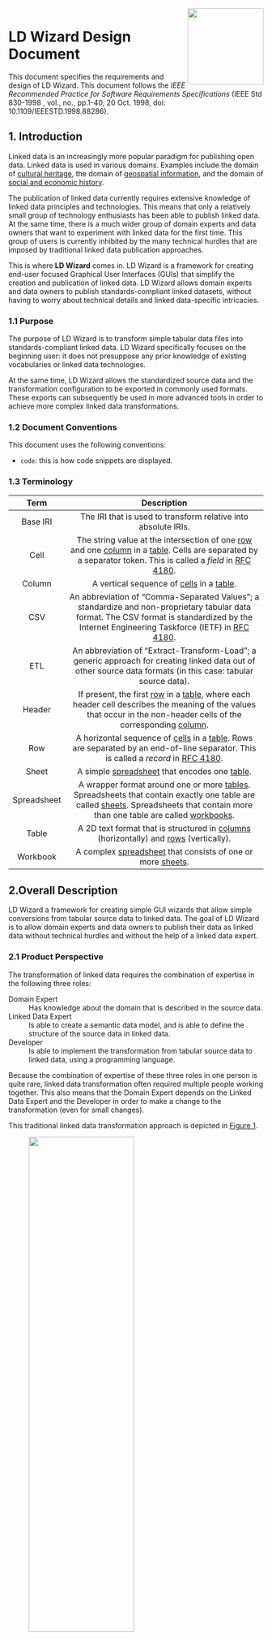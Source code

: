 <img src="img/LDWizard-square.png" align="right" height="150">

# LD Wizard Design Document

This document specifies the requirements and design of LD Wizard.  This document follows the *IEEE Recommended Practice for Software Requirements Specifications* (IEEE Std 830-1998 , vol., no., pp.1-40, 20 Oct. 1998, doi: 10.1109/IEEESTD.1998.88286).

## 1. Introduction

Linked data is an increasingly more popular paradigm for publishing open data.  Linked data is used in various domains.  Examples include the domain of [cultural heritage](https://www.netwerkdigitaalerfgoed.nl/tag/linked-open-data/), the domain of [geospatial information](https://data.labs.kadaster.nl), and the domain of [social and economic history](https://stories.datalegend.net).

The publication of linked data currently requires extensive knowledge of linked data principles and technologies.  This means that only a relatively small group of technology enthusiasts has been able to publish linked data.  At the same time, there is a much wider group of domain experts and data owners that want to experiment with linked data for the first time.  This group of users is currently inhibited by the many technical hurdles that are imposed by traditional linked data publication approaches.

This is where **LD Wizard** comes in.  LD Wizard is a framework for creating end-user focused Graphical User Interfaces (GUIs) that simplify the creation and publication of linked data.  LD Wizard allows domain experts and data owners to publish standards-compliant linked datasets, without having to worry about technical details and linked data-specific intricacies.

### 1.1 Purpose

The purpose of LD Wizard is to transform simple tabular data files into standards-compliant linked data.  LD Wizard specifically focuses on the beginning user: it does not presuppose any prior knowledge of existing vocabularies or linked data technologies.

At the same time, LD Wizard allows the standardized source data and the transformation configuration to be exported in commonly used formats.  These exports can subsequently be used in more advanced tools in order to achieve more complex linked data transformations.

### 1.2 Document Conventions

This document uses the following conventions:
- `code`: this is how code snippets are displayed.

### 1.3 Terminology

|  Term   |                                                                                                  Description                                                                                                  |
| :-------------: | :-----------------------------------------------------------------------------------------------------------------------------------------------------------------------------------------------------------: |
|  Base IRI   |                                                                      The IRI that is used to transform relative into absolute IRIs.                                                                      |
|    Cell     | The string value at the intersection of one [row]() and one [column]() in a [table](). Cells are separated by a separator token. This is called a _field_ in [RFC 4180](https://tools.ietf.org/html/rfc4180). |
|   Column    |                                                                               A vertical sequence of [cells]() in a [table]().                                                                                |
|     CSV     | An abbreviation of “Comma-Separated Values”; a standardize and non-proprietary tabular data format.  The CSV format is standardized by the Internet Engineering Taskforce (IETF) in [RFC 4180](https://tools.ietf.org/html/rfc4180).                                   |
|     ETL     | An abbreviation of “Extract-Transform-Load”; a generic approach for creating linked data out of other source data formats (in this case: tabular source data).                                   |
|   Header    |                           If present, the first [row]() in a [table](), where each header cell describes the meaning of the values that occur in the non-header cells of the corresponding [column]().                            |
|     Row     |               A horizontal sequence of [cells]() in a [table](). Rows are separated by an end-of-line separator. This is called a _record_ in [RFC 4180](https://tools.ietf.org/html/rfc4180).                |
|    Sheet    |                                                                             A simple [spreadsheet]() that encodes one [table]().                                                                              |
| Spreadsheet |                                       A wrapper format around one or more [tables]().  Spreadsheets that contain exactly one table are called [sheets]().  Spreadsheets that contain more than one table are called [workbooks](). |
|    Table    |                                                         A 2D text format that is structured in [columns]() (horizontally) and [rows]() (vertically).                                                          |
|  Workbook  |                                                                      A complex [spreadsheet]() that consists of one or more [sheets]().                                                                       |

## 2.Overall Description

LD Wizard a framework for creating simple GUI wizards that allow simple conversions from tabular source data to linked data.  The goal of LD Wizard is to allow domain experts and data owners to publish their data as linked data without technical hurdles and without the help of a linked data expert.

### 2.1 Product Perspective

The transformation of linked data requires the combination of expertise in the following three roles:

<dl>
  <dt>Domain Expert<dt>
  <dd>Has knowledge about the domain that is described in the source data.</dd>
  <dt>Linked Data Expert</dt>
  <dd>Is able to create a semantic data model, and is able to define the structure of the source data in linked data.</dd>
  <dt>Developer</dt>
  <dd>Is able to implement the transformation from tabular source data to linked data, using a programming language.</dd>
</dl>

Because the combination of expertise of these three roles in one person is quite rare, linked data transformation often required multiple people working together. This also means that the Domain Expert depends on the Linked Data Expert and the Developer in order to make a change to the transformation (even for small changes).

This traditional linked data transformation approach is depicted in [Figure 1](#traditional-etl).

<figure id="traditional-etl">
  <img src="img/traditional-etl.svg" width="70%" height="50%">
  <figcaption>
    Figure 1 ― Schematic overview of a traditional linked data publication pipeline.
  </figcaption>
</figure>

Linked data tools generalize work normally performed by a Developer, so that a Domain Expert and a Linked Data Expert are able to transform linked data without the involvement of a Developer.  Examples of such approaches are COW and RML.

LD Wizard further separates the roles required for linked data transformation: it also generalizes work normally performed by a Linked Data Expert, so that a Domain Expert is able to transform linked data
herself.

The LD Wizard approach is depicted in [Figure 2](#ld-wizard-approach).  The horizontal bar represents the ‘happy flow’ of the Domain Expert.  This Domain Expert is able to transform tabular source data into standards-compliant linked data without dependencies on a Linked Data Expert or Developer.

Developers are able to create new LD Wizard Applications, in order to tune specific wizards to specific domains or use cases.  Linked Data Experts are able to take the transformation that a Domain Expert has created, allowing them to extend it using more advanced transformation tools (i.e., outside LD Wizard).

<figure id="ld-wizard-approach">
  <img src="img/ld-wizard-approach.svg" width="70%" height="50%">
  <figcaption>
    Figure 2 ― Schematic overview of the LD Wizard approach.  The grey horizontal bar represents the ‘happy flow’ of a Domain Expert.
  </figcaption>
</figure>

As can be seen in [Figure 2](#2), LD Wizard still brings together expertise from the same three roles as in [Figure 1](#1).  However, LD Wizard changes the dependencies between these three roles, removing the serial reliance of the Linked Data Expert on a Developer (as is already the case in some other tools), ánd  the serial reliance of the Domain Expert on a Linked Data Expert (which no other tool currently does).  In the LD Wizard setting, the three roles can be described as follows:

<dl>
  <dt>Domain Expert</dt>
  <dd>Uses an LD Wizard Application in a specific domain.</dd>
  <dt>Linked Data Expert</dt>
  <dd>Uses an LD Wizard Application to create an initial transformation.</dd>
  <dt>Developer</dt>
  <dd>Creates an LD Wizard Application by implementing the generic LD Wizard Interface.  The Application is tuned to a specific domain or use case.</dd>
</dl>

### 2.2 Product Functions

As was seen in the previous section, we can distinguish between the generic **LD Wizard Interface** and various **LD Wizard Applications**.  Each LD Wizard Application is an implementation of the one LD Wizard Interface.  LD Wizard Applications are optimized for a specific domain or use case.

#### 2.2.1 LD Wizard Interface

The LD Wizard Interface is the generic specification of functionalities that must be implemented.  The LD Wizard Interface is generic, and as such is not yet optimized for one particular domain or for one particular use case.

An implementation of the LD Wizard Interface results in a specific LD Wizard Application.  The latter is intended to be specifically optimized for a particular domain and/or for a particular use case.  A developer who satisfies the assumptions specified in [Section 2.5.2](#252-user-assumptions) must be able to create an LD Wizard Application.

#### 2.2.2 LD Wizard Applications

This document only describes the LD Wizard Interface.  LD Wizard Applications are specific implementation of this interface.  See [the main page of this repository](/netwerk-digitaal-erfgoed/LDWizard) for pointers to such applications.

### 2.3 Operating Environment

LD Wizard Applications will operate inside all of the major browsers and will be designed to work as a client-side application.  As such, the application should work independently of the operating system.

Since LD Wizard will be built with modern web technologies, only recent versions of web browsers will be actively supported.  It is easy to update the current generation of web browsers to their latest version.  (In fact, it is difficult to _not_ update modern web browsers to their latest version, since this often occurs automatically.)

Overview of the operating environment:

- Operating System: any
- Web browser: recent versions of Chrome, Edge, Firefox and Safari.
- Technology: CSS, HTML, JavaScript and TypeScript.

### 2.4 Assumptions and Dependencies

This section specifies the assumptions that we make regarding LD Wizard components and LD Wizard users.  These assumptions set forth the constraints within which the LD Wizard is able to optimally operate.

#### 2.4.1 Source data assumptions

We make the following assumptions regarding the source data:

- The tabular source data file must be CSV or must be exported to CSV.
- The tabular source data file must have a row header.
- The non-header rows in the tabular source data are assumed to represent things of the same type.  For example, it is not possible for some rows in the tabular source file to describe locations and for some other rows in the same tabular source file to describe persons.
- Every row of the tabular source data is assumed to represent exactly one thing.  For example, it is not possible for one row to describe two persons, or two locations.  (It is also not possible for one row to describe both a person ánd a location, see the previous point.)
- Linked data that is created in LD Wizard and subsequently uploaded through the upload feature to a publication platform, is assumed to have an open license.
- Linked data that is created in LD Wizard and is exported locally (as opposed to uploaded remotely) can have any type of license, including a closed license.
- The tabular source data is assumed to have at most 30 columns.
- The tabular source data is assumed to have at most 1,048,576 rows.

#### 2.4.2 User assumptions

We make the following assumptions regarding the three user groups.

Assumptions for general users:

- Domain Experts are assumed to be able to export their tabular source data to CSV prior to loading it in an LD Wizard Application.  See [this issue](TODO) which would allow this assumption to be dropped.

Assumptions for developers:

- Must have a general knowledge of JavaScript (required) and TypeScript (optional, but advised).

#### 2.4.3 Publication platform assumptions

Assumptions for publication platforms:

- The publication platform must be able to process RDF data in the [TriG](TODO) serialization format.

## 3. External Interface Requirements

This section specifies how LD Wizard communicates with external components.

### 3.1 User Interfaces

While LD Wizard developers are able to customize the appearance of their LD Wizard Applications, the LD Wizard Interface does specify some generic properties of the LD Wizard user interface.  This is done for the following reasons:

1. It ensures that all LD Wizard Applications look and work similar from the perspective of the Domain Expert.  If somebody has interacted with one LD Wizard Application, they should feel comfortable to use another LD Wizard Application as well.  This is supported by the notion of [transfer](TODO), which is supported by the fact that the generic appearance and interaction pattern of each wizard application is the same.

2. It simplifies the job of the Developer.  She can focus on customizing the domain-specific parts while reusing the generic parts.

The generic interface is shown in [Figure 3](#GenericUserInterface).  The inner rectangle is where specific interfaces for specific interaction steps are located.  The goal of the generic interface is twofold:

1. Solidify the branding of LD Wizard (bottom-right corner) and allow custom branding on a per-application basis (top-left corner).

2. Provide the overall interaction flow between the various interaction steps.

The benefit of a generic interface is that it provides continuity for Domain Experts, when they move between the various interaction steps.  Links to documentation and the LD Wizard project are also included in the branding component that is positioned in the bottom-right corner.

<figure id="GenericUserInterface">
  <img src="img/GeneralUserInterface.svg" width="70%" height="50%">
  <figcaption>
    Figure 3 ― Schematic overview of the generic LD Wizard user interface.
  </figcaption>
</figure>

The following interaction steps are located within the inner rectangle:

1. Upload
2. Configure
3. Publish

### 3.2 Communications Interface

Three types of communication are expected between the LD Wizard and other applications.

- Communications between the LD Wizard and the local file system to retrieve the tabular data sources, for transformation.  The Domain Expert will activate the communications to the file system via the user interface.

- Communications between the LD Wizard and the local file system to store the linked data result file, the transformation script, and a standard-compliant CSV file based on the original tabular source data file.  The Domain Expert will activate the communications to the file system via the user interface.

- Communications between the LD Wizard and an external linked data publication platform, in order to store the linked data result, the transformation script, and the tabular source data.  Publication on such a platform typically requires authorization and authentication.  The LD Wizard Interface must be extendable to facilitate interaction with various linked data publication platforms.  For the purpose of authorization and authentication, the Domain Expert must supply additional information.  Additional information consist of a user name and password combination, or it may consist of an API token that the Domain Expert has created for the intended linked data publication platform.

## 4. System Features

LD Wizard consists of four basic components as shown in [Figure 4](#FlowDiagramforLD Wizard):

<dl>
  <dt>Upload component</dt>
  <dd>The component that is used to upload tabular source data.</dd>
  <dt>Configuration component</dt>
  <dd>The component that is used to specify the data transformation from the tabular source format to a standards-compliant linked data.</dd>
  <dt>Export component</dt>
  <dd>The component that allows the transformed linked data, the transformation script, and the tabular source data to be downloaded to the local file system.</dd>
  <dt>Publish component</dt>
  <dd>The component that allows the transformed linked data, the transformation script, and the tabular source data to be published in an online linked data environment.</dd>
</dl>

<figure id="FlowDiagramforLD Wizard">
  <img src="img/FlowDiagramforLDWizard.svg">
  <figcaption>
    Figure 4 ― Schematic overview of the overall LD Wizard process.  The process is subdivided into sub-processes that correspond to the four LD Wizard components.
  </figcaption>
</figure>

The following subsections specify the four LD Wizard components in more detail.

### 4.1 Upload component

The Upload component ([Figure 5](#ImportComponent)) allows a general user to provide the initial information that is needed in order to start a data transformation.

<figure id="ImportComponent">
  <img src="img/ImportComponent.svg" width="70%" height="50%">
  <figcaption>
    Figure 5 ― Schematic overview of the upload component of the LD Wizard.
  </figcaption>
</figure>

### 4.1.1 Description and Priority

The upload component allows the initial information that is needed by an LD Wizard Application to be specified by the Domain Expert.  There are two kinds of initial information that can be provided:

1. Exactly one tabular source data file.

2. At most one transformation script file.  **Not yet implemented, see [#17](https://github.com/netwerk-digitaal-erfgoed/LDWizard/issues/17).**

There are two ways in which this initial information can be provided:

1. Upload from a local file.

2. Upload from a remote HTTPS URL.  **Not yet implemented, see [#38](https://github.com/netwerk-digitaal-erfgoed/LDWizard/issues/38).**

#### 4.1.1.a Tabular source data formats

In order to keep things simple, tabular source data is expected to be available in a CSV format (see [Section 4.1.1.b](#411b-csv-formats)).  At the same time, there are many other formats for storing tabular source data.  Specifically, more advanced tabular formats like [Office Open XML Workbook](#https://en.wikipedia.org/wiki/Office_Open_XML) and [OpenDocument Spreadsheet](#https://en.wikipedia.org/wiki/OpenDocument_technical_specification) are popular in the wider user group that LD Wizard seeks to address.

Most spreadsheet applications have the ability to export to CSV.  Such conversions generally yield standard-compliant CSV.  Because CSV is a relatively simple format, not all aspects of the tabular source format are preserved, specifically:

- Workbooks with multiple sheets are not supported.  Only the first sheet is used.

- Complex visual layouts are not supported.  For example, nested columns are not supported.

- Complex visual markup is not preserved.  For example, colors and fonts are not preserved, neither are bold and italic text markup.

#### 4.1.1.b CSV formats

LD Wizard assumes that tabular source data is available in a CSV format.  Tabular source data that is not in a CSV format is discussed in [Section 4.1.1.a](#411a-tabular-source-data-formats).

The CSV format is standardized in [RFC 4180](https://tools.ietf.org/html/rfc4180) by the Internet Engineering Taskforce (IETF).  The most commonly used applications for editing tabular data (e.g., [Microsoft Excel](https://en.wikipedia.org/wiki/Microsoft_Excel), [LibreOffice Calc](https://en.wikipedia.org/wiki/LibreOffice_Calc)) are able to export tabular data to this standardized CSV format.

At the same time, some hand-crafted CSV files may deviate from the standard in the following ways:

<dl>
  <dt>Cell separator</dt>
  <dd>The CSV file may use a different token than comma (<code>,</code>) for separating the cells.   For example, the semi-colon (<code>;</code>) is popular when cells commonly contains comma's and cell values are not delimited by double quotes (<code>"</code>).  In some locates the comma is used as the decimal separator, e.g., the Dutch locale.</dd>
  <dt>Cell quoting</dt>
  <dd>Double quotes (<code>"</code>) are used to surround cell values that contain the separator token (<code>,</code> or <code>;</code>).  Double quotes that appear inside a cell value are escaped with the double quote prefix (i.e., <code>"a""b"</code> denotes a cell value of three characters).
  <dt>Row ending</dt>
  <dd>The end of a row is denoted by an end of line characters.  <a href="https://tools.ietf.org/html/rfc4180" target="_blank">RFC 4180</a> specifies <code>CRLF</code> for this, but some files use <code>CR</code> or <code>LF</code> instead.<!--_-->
  <dt>Character encoding</dt>
  <dd>While many character encodings exist and are in use, UTF-8 (which includes ASCII) is by far the most common one.  Automatic character encoding detection is relatively difficult and error-prone, so LD Wizard assumes that the CSV source data file uses UTF-8 encoding.</dd>
</dl>

The LD Wizard upload component supports *all* CSV files that follow the [RFC 4180](https://tools.ietf.org/html/rfc4180) standard, and *some* CSV files that deviate from the standard.  Support for standard CSV files is guaranteed, while support for non-standard CSV files is best effort-based.

#### 4.1.1.c CSV header

LD Wizard assumes that the first row of the CSV source data file encodes the header row.  The header row is assumed to define what each column is about.

#### 4.1.1.d CSV file size & dimensions

LD Wizard places limits on the size and dimensions of the CSV source data that are supported.

Firstly, the maximum (byte)size of the CSV source data file is determined by the following two factors:

- The maximum file size supported by modern web browsers

- The performance of the conversion script

To stay well within these limits, LD Wizard supports CSV source files of at most 50 MB (uncompressed) in size.

Secondly, LD Wizard sets a limit to the number of rows and columns that it supports:

- The maximum number of columns is **30**.

- The maximum number of rows is **1,048,576**.

### 4.1.2 Stimulus/Response Sequences

This section specifies the sequence of user actions that results in a transformation to linked data.  Earlier steps in this sequence block later steps to maintain an orderly flow.

1. *The user uploads a correct CSV file.*
   The configure button will be enabled and the tabular source file will be stored in the web browser memory.  **See also [#17](https://github.com/netwerk-digitaal-erfgoed/LDWizard/issues/17).**

2. *The user uploads a CSV file that is too large.*
   The user receives an error stating that the file exceeds the maximum supported file size.

3. *The user uploads a CSV file from a remote HTTPS URL, but the resource denoted by that URL is not available*
   The user receives an error stating that the remote file could not be retrieved.  **See [#17](https://github.com/netwerk-digitaal-erfgoed/LDWizard/issues/17).**

4. *The user uploads a syntactically incorrect CSV file*
   The user receives an error message stating that the file is incorrect.  The error message includes an overview of the part of the source data file that caused the error.  **See [#39](https://github.com/netwerk-digitaal-erfgoed/LDWizard/issues/39).**

5. *The user uploads another CSV file.*
   This should replace the previously uploaded CSV file.

6. *The user uploads a correct conversion script.*
   The script is handled accordingly.  The user will see a transform instead of a continue button.  **See [#upload-script]().**

7. *The user uploads an incorrect script.*
   The user receives an error message stating that the script is incorrect. **See [#17](https://github.com/netwerk-digitaal-erfgoed/LDWizard/issues/17).**

### 4.1.3 Functional Requirements

Core requirements:

- The ability to upload exactly one data source file.

- The ability to upload at most one transformation script.  **See [#17](https://github.com/netwerk-digitaal-erfgoed/LDWizard/issues/17).**

- The ability to upload from a local file.

- The ability to upload from a publicly accessible online location (URL).  **See [#38](https://github.com/netwerk-digitaal-erfgoed/LDWizard/issues/38).**

Additional requirements:

- Specify a soft limit for the file size:

  - There may be a limit to the file size that can be held in browser memory.

  - There may be a limit to the file size that can be submitted within one HTTP request without receiving a timeout signal from the server.  **See [#38](https://github.com/netwerk-digitaal-erfgoed/LDWizard/issues/38).**

- Automatically recognize the file format:

  - Not at all: the function signature determines how the file will be processed.

  - Based on file name: `.csv` for data uploads.

  - Based on a (partial) parse of the file.

Limiting scope:

- Uploading from non-SSL URLs (i.e., HTTP rather than HTTPS) is not supported.

- Uploading from SSL URLs on servers that do not emit the correct headers (e.g., CORS) is not supported.

- It is not possible to upload multiple source files.

- Only CSV source data is supported.  **See [13](https://github.com/netwerk-digitaal-erfgoed/LDWizard/issues/13).**

- Compressed files are not supported.

### 4.2 LD Wizard configuration component

This section specifies the LD Wizard configuration component and its interfaces.  This component presents the Graphical User Interface (GUI) that the Domain Expert will interact with after they have successfully uploaded a tabular source data file.

<figure id="GUIComponent">
  <img src="img/GUIComponent.svg" width="70%" height="50%">
  <figcaption>
    Figure 6 ― Schematic overview of the LD Wizard GUI component.
  </figcaption>
</figure>

### 4.2.1 Description and Priority

The configuration is composed of a number of smaller sub-components that together compose the full transformation configuration.  We can distinguish between the different types of transformation sub-components, based on their transformation scope:

<dl>
  <dt id="table-scope">Table scope</dt>
  <dd>Transformations that modify (aspects of) the entire table.  For example, setting the base IRI impacts all rows, columns, and possibly cells.</dd>
  <dt id="column-scope">Column scope</dt>
  <dd>Transformations that modify the property that corresponds to a column, and transformations that modify every cell within the same column.</dd>
  <dt id="row-scope">Row scope</dt>
  <dd>Transformations that modify the subject term that corresponds to a row.</dd>
  <dt id="cell-scope">Cell scope</dt>
  <dd>Transformation that modify individual cell values.</dd>
</dl>

Notice that configuration sub-component types become increasingly more complex to configure by a Domain Expert, as they progress from table to cell scope.  For example, there is only one input table and there are at most 30 columns, but there can be over one million rows and there can be millions of cells.  Because LD Wizard focuses on simplicity, it primarily focuses on configuration sub-components of table and column scope, and only secondarily focuses on configuration sub-components of row and cell scope.

#### 4.2.1.a Setting a base IRI

A *table scope* configuration that determines the IRI prefix for all RDF subject terms.

The base IRI must be a valid absolute IRI.

The developer is able to configure a default IRI prefix.  This default IRI prefix will be suffixed with a hash value to provide the default base IRI.  This default base IRI is used if the Domain Expert does not explicitly set their own base IRI.  By adding the hash suffix, LD Wizard ensures that users who do not explicitly set the base IRI do not accidentally create identical IRIs to denote different resources.  (For example, `{prefix}/{hash}/1` is more unique than `{prefix}/1`.)

For definition IRIs (classes and properties), the base IRI is suffixed with `def/`.  For instance IRIs, the base IRI is suffixed with `id/`.

Since this setting requires knowledge of linked data, it is an [advanced configuration feature](#advanced-feature).

#### 4.2.1.b Setting a class

A *table scope* configuration that determines the class that every RDF subject term will be an instance of.

The developer is able to configure this component to provide class suggestions from a specific vocabulary or domain.

The developer is able to configure a default class that will be used if no class is configured by the Domain Expert.

If the developer does not configure a default class, the most generic class `rdfs:Resource` will be used.

#### 4.2.1.c Setting a key column

A *table scope* configuration that determines the column whose cell values will be used to compose RDF subject terms.

RDF subject terms are composed by concatenating the base IRI with `id/`, followed by a normalized version of the value in the key column cell.

Normalization is needed to ensure that all subject terms are valid IRIs.

Only columns whose values are unique can be set.

If the user does not specify a key column, the row number will be used instead.  The first row receives row number 1.  Row numbers are guaranteed to be unique.

#### 4.2.1.d Setting properties

A *column scope* configuration that allows one RDF property to be configured for one or more columns.

The developer is able to pre-configure this component to provide property suggestions from a specific vocabulary or domain.  The developer is also able to use various APIs for this: SPARQL, ElastisSearch, etc.

If a column was chosen as the key column (Section [4.2.1.c](#4-2-1-c-setting-a-key-column)), then that column cannot be configured in this configuration.  (The key column will always use the `rdf:type` property.)

If the Domain Expert does not specify a property for one or more columns, a new property IRI will be created based on the header label and the base IRI (Section [4.2.1.a](#4-2-1-a-setting-a-base-iri)).  For this, the header label will be normalized to ensure that the resulting property IRI is syntactically valid.

The Domain Expert is able to skip one or more columns.  For example, a "skip option" choice could be part of the property selection element.  **See [#37](https://github.com/netwerk-digitaal-erfgoed/LDWizard/issues/37).**

#### 4.2.1.e Setting a datatype IRI

**See [#42](https://github.com/netwerk-digitaal-erfgoed/LDWizard/issues/42).**

A *column scope* configuration that allows one datatype IRI to be specified for each column.  The selected datatype IRI will be used for each cell value in that column.

Values that appear in the selected column are assumed to be valid lexical expressions in the configured datatype IRI.  See the [XML Schema Datatypes](https://www.w3.org/TR/xmlschema11-2) standard for more information.

The developer is able to pre-configure this component to provide datatype IRI suggestions from a specific vocabulary or domain.

If the Domain Expert does not specify a datatype IRI or language tag, the datatype IRI `xsd:string` is used as a default.

#### 4.2.1.f Setting a language tag

A *column scope* configuration that allows one language tag to be specified for each.  The selected language tag will be used for each cell value in that column.

Values that appear in the selected column are assumed to be valid lexical expressions for datatype IRI `rdf:langString`.  See the [RDF 1.1 Concepts and Abstract Syntax](https://www.w3.org/TR/2014/REC-rdf11-concepts-20140225) standard for more information.

If the user does not specify a datatype IRI or language tag, the datatype IRI `xsd:string` is used as a default.

#### 4.2.1.g Creating IRIs for cells

A *column scope* configuration that allows IRIs to be created out of cell values.

#### 4.2.1.h Skip empty cells

A *table scope* configuration that allows empty cells to be excluded from the RDF export.

When this option is enabled, no triples will be exported for cells that are empty.  This step may be applied after steps that clean values, e.g., that remove trailing whitespaces, thereby resulting in more cells being excluded from the transformation.

#### 4.2.1.i Cleaning values in a column

A **table scope** or **column scope** configuration that allows values in individual cells to be modified.

For example, a Developer could allow all trailing whitespace to be removed from all cells in the table.

### 4.2.2 Stimulus/Response Sequences

- This section should block next sections if the ETL-conversion script is not finished.

#### 4.2.2.a Setting a base IRI

- *The user sets a correct base IRI*
  The base IRI is stored in the ETL-configuration and will be applied to all selected columns

- *The user sets an incorrect base IRI*
  The base IRI is validated and an error is returned to the user to set a correct base IRI.

#### 4.2.2.b Setting a class

- *The user enters a valid IRI.*
  The entered IRI is used as the class in the transformation.

- *The user enters an invalid IRI.*
  The user is shown a warning that the input is not valid.

- *The user removes the class IRI.*
  The default class IRI is used in the transformation.

#### 4.2.2.c Setting a key column

- *The user selects a valid key column.*
  Subject terms will be generated based on the content of the cells that appear in that columns.

- *The user does not select an key column.*
  Subject terms will be generated based on the row number.

#### 4.2.2.d Setting a predicate

- *The user sets a predicate IRI for a column.*
  The IRI is used as the property in the transformation.

- *The user does not set a predicate for a column.*
  A property is generated based on the base IRI and the column header label.

- *The user sets the 'Skip column' option.*
  The column will not be mapped to a property and will not appear in the RDF export.  **See [#37](https://github.com/netwerk-digitaal-erfgoed/LDWizard/issues/37).**

- *The user removes a previously set predicate IRI.*
  The configuration reverts to using a generated property, based on the base IRI and column header label.

#### 4.2.2.e Setting a datatype IRI

- *The user sets a datatype IRI for a column.*
  The datatype IRI is used in the transformation.

- *The user does not set a datatype IRI for a column.*
  The datatype `xsd:string` is used in the transformation.

- *The user removes a previously set datatype IRI for a column .*
  The datatype IRI `xsd:string` is used in the transformation.

#### 4.2.2.f Setting a language tag

- *The user sets a language tag for a column.*
  The language tag is used in the transformation.

- *The user does not set a language tag for a column.*
  The datatype IRI that is set for that column (by default `xsd:string`) is used in the transformation.

- *The user removes a previously set language tag for a column .*
  The datatype IRI that is set for that column (by default `xsd:string`) is used in the transformation.

#### 4.2.2.g Cleaning cell values

- *The user sets a cleaning function for a column.*
  The cleaning function is stored in the configuration.

- *The user does not set a cleaning function for a column.*
  do nothing.

- *The user removes the cleaning function for a column .*
  The cleaning function is removed from the configuration.

### 4.2.3 Functional Requirements

Core requirements:

- The ability to set a base IRI.
- The ability to set a key column.
- The ability to set a class.
- The ability to set properties for columns.

Additional requirements:
- The ability to set datatype IRIs for columns.
- The ability to set language tags for columns.
- The ability to clean the cell values.

### 4.3 Export component

The export component of the LD Wizard. This component describes all the export features.

<figure id="exportComponent">
  <img src="img/exportComponent.svg" width="70%" height="50%">
  <figcaption>
    Figure 7 ― LD Wizard Export component.
  </figcaption>
</figure>

### 4.3.1 Description and Priority

#### Export transformation output

The transformed CSV data is made available for download in TriG. The LD Wizard will export TriG as this format is better readable when opened. First time users will likely open their transformed files and harder to read formats such as N-Quads and N-Triples will harder to understand. TriG is able to include the graph component, so TriG is able to return complete RDF. Initially we will not allow the graph component to be set in LD Wizard, as this is normally thought of as an expert feature.

#### Export transformation script

Due to the limitations of the LD Wizard as a client-side application, the ETL script inside the browser is limited to a max set of rows and columns. To use the transformation script outside of the LD Wizard an export component will be made available.
The export component allows the results of an LD Wizard transformation to be stored in simple text files. The text files are formatted in such a way that they allow direct reuse in more advanced linked data transformation tools.

- To use the script the user designed in the LD Wizard outside of the LD Wizard.
- To improve/change and understand the transformation steps of the LD Wizard.
- To import to the ETL-script for a different CSV in the LD Wizard.

The LD Wizard will be able to export the transformation script into different languages. The LD Wizard will make it possible to export the ETL-script into ([RATT (RDF All The Things)](https://www.npmjs.com/package/@triply/ratt), [RML](https://rml.io/specs/rml/) or [CoW](https://github.com/clariah/cow/wiki)) language. The default exportation language will be [RATT (RDF All The Things)](https://www.npmjs.com/package/@triply/ratt)

**Priority: High**

### 4.3.2 Stimulus/Response Sequences

- *The user selects an export transformation script language.*
  The user the transformation script can now be exported in the selected language.

- *The user sends a request to the export transformation script.*
  The user will receive a window to specify the location to where the transformation script is stored. The transformation script is stored in the selected language (default [RATT](https://www.npmjs.com/package/@triply/ratt)).

- *The user sends a request to the export transformation output.*
  The user will receive a window to specify the location to where the transformation output is stored.

- *The user sends a request to the export source file.*
  The user will receive a window to specify the location to where the source file is stored.

### 4.3.3 Functional Requirements

Core requirements:

- The ability to set the transformation script language.
- The ability to export the source file.
- The ability to export the transformation output.
- The ability to export the transformation script.

Additional requirements:

- Potential export formats for scripts:
  - [CoW](https://github.com/clariah/cow/wiki).
  - [RML](https://rml.io/specs/rml/)
  - RATT (RDF All The Things)

```
set-transformationOutput(language)
export-sourceFile(location)
export-transformationScript(location)
export-transformationOutput(location)
```

### 4.4 Upload/publish component

The LD Wizard Upload/publish component and interfaces. This publish component is the final component of the LD Wizard and is bridge between the LD Wizard and specialized Linked data tools.

<figure id="PublishComponent">
  <img src="img/PublishComponent.svg" width="70%" height="50%">
  <figcaption>
    Figure 8 ― LD Wizard publish component.
  </figcaption>
</figure>

### 4.4.1 Description and Priority

The publish component allows the end-user to publish their finalized linked data as domain-experts without having to worry about linked data-specific problems. The LD Wizard is agnostic to the tooling that reads the transformed data into their platform. he LD Wizard publish component will be able to publish the transformed linked data, the transformation script, and the source data to a platform of the users choice.

- The end-user needs specify the authorization configuration, such that the datafiles can be stored on the dataplatform.
- The end-user needs to specify the storage location, where to the datafiles will be stored.
- The end-user can upload their datafiles to the configured data platforms.

**Priority: Medium**

### 4.4.2 Stimulus/Response Sequences

- *The user selects an export transformation script language to publish the transformation script.*
  The user the transformation script can now be exported in the selected language.

- *The user configures the authorization configuration.*
  The LD Wizard now has the authorization protocols to publish the data files to the data-platform.

- *The user configures the publication location of the datafiles.*
  The LD Wizard now has the location where to publish the data files to the data-platform.

- *The user sends a request to the publish the transformation script on a data platform.*
  The LD Wizard will publish the transformation script on the data-platform the user configured. The transformation script is stored in the selected language (default [RATT](https://www.npmjs.com/package/@triply/ratt)).

- *The user sends a request to the publish the transformation output on a data platform.*
  The LD Wizard will publish the transformation output on the data-platform the user configured.

- *The user sends a request to the publish the source file on a data platform.*
  The LD Wizard will publish the source file on the data-platform the user configured.

- *The user misconfigured the authorization configuration, and tries to send a request to upload a file to a dataplatform.*
  The user will get an error message explaining why the user is not allowed to publish the data file.

### 4.4.3 Functional Requirements

Core requirements:

- The ability to set the transformation script language.
- The ability to set authorization configuration to contact the external triple store.
- The ability to set publication location to store the files on the triple store.
- The ability to publish the source file.
- The ability to publish the transformation output.
- The ability to publish the transformation script.

Additional requirements:

- Potential publish formats for scripts:
  - [CoW](https://github.com/clariah/cow/wiki).
  - [RML](https://rml.io/specs/rml/)
  - RATT (RDF All The Things)

```
set-authorization(config)
set-publishLocation(config)
set-transformationOutput(language)
publish-sourceFile(location)
publish-transformationScript(location)
publish-transformationOutput(location)
```

### 4.5 ETL conversion script

The LD Wizard will use the predefined ETL-script RATT to perform the transformation step. [RATT (RDF All The Things)](https://www.npmjs.com/package/@triply/ratt) is picked as the tool can be used in a client-based setting to transform CSV into RDF. [RATT](https://www.npmjs.com/package/@triply/ratt) also gives the LD Wizard an expressive and expandable toolkit to create complex transformation procedures if necessary.

### 4.5.1 Description and Priority

The LD Wizard will make a few assumptions about the CSV format.

- We assume that there is only one subject in the script/CSV/template
- We assume that the description about the subject in the script is handled as high as possible in the template.

The conversion from RATT to RML and from RML to RATT, as also from RATT to COW and from COW to RATT should be deterministic. Thus when you download a RML script for example and then reupload the RML script is should create the exact same RATT script from the RML script, as from which the RML script was created.

For a particular csv: [csv](/docs/conversionScripts/example-1.csv)</br>
We expect that the following conversionscripts result in the same linked data.</br>
For [RATT](https://www.npmjs.com/package/@triply/ratt) we created the [conversion script](/docs/conversionScripts/example-1-RATT.ts) to convert the tabular data source to linked data.</br>
For [CoW](https://github.com/clariah/cow/wiki): we created the [conversion script](/docs/conversionScripts/example-1.csv-metadata.json) to convert the tabular data source to linked data.</br>
For [RML](https://rml.io/specs/rml/): we created the [conversion script](/docs/conversionScripts/example-1-RML.ttl) to convert the tabular data source to linked data.</br>

**Priority: Medium**

### 4.5.2 Stimulus/Response Sequences

- *The user uploads a correct RATT script.*
  The script gets loaded into the LD Wizard.

- *The user uploads a correct RML script.*
  The script gets converted to a correctly working RATT script and loaded into the LD Wizard.

- *The user uploads a correct COW script.*
  The script gets converted to a correctly working RATT script and loaded into the LD Wizard.

- *The user uploads an incorrect RATT script.*
  The user gets an error, that the script is incorrect.

- *The user uploads an incorrect RML script.*
  The LD Wizard tries to convert the script. But the user gets a warning, stating that the script is incorrect.

- *The user uploads an incorrect COW script.*
  The LD Wizard tries to convert the script. But the user gets a warning, stating that the script is incorrect.

### 4.5.3 Functional Requirements

Core requirements:

- The ability to transform a RATT script into a RML script.
- The ability to transform a RATT script into a COW script.
- The ability to transform a RML script into a RATT script.
- The ability to transform a COW script into a RATT script.

Additional requirements:

Limiting scope:

- The transformation will transform the RATT script to a single script file in a different language.
- The transformation to a working RATT script is only guaranteed if other script file was also generated by LD Wizard.
- It is not possible to tranform multiple script files.
- Only `.cow`, `.rml`, `.ts` source scripts are supported.
- File decompression is not supported.

The following paragraphs explain how the common configuration components are translated the three different transformation languages. The first piece of code is the transformation and expected result.
The three parts below are how the three transformation languages handle the transformations. Based on the following tabular data we will transform the data into a small rdf file.

| id          | Male       |
| :--------:  | :--------: |
| 0           | 0          |

##### Expected Linked data

```ttl
@prefix rdf: <http://www.w3.org/1999/02/22-rdf-syntax-ns#>
<http://example.org/character/0> rdf:type <http://schema.org/Person> .
<http://example.org/character/0> <http://schema.org/gender> "sex-F" .
```


#### Cleaning value in a column

Conversion of a value to cleaned/standardized field. In this example the transformation goal is to transform the not understandable values in the column `Male` to an explicit representation.

expected result:
```
"sex-F"
```

###### RATT
The conversion of the RATT script uses a function that describes the `IF` statement and maps the values to an explicit stringValue.

```ts
app.use(
  middleware.cleanColumn("male", male => {
    if (male === "0") { return "sex-F"; } else { return "sex-M"; }
  })
);
```

###### CoW

The CoW implementation uses an template which maps the value of the column to the new cleaned value.

```json
{
 "@id": "https://iisg.amsterdam/example-2.csv/column/male",
 "name": "male",
 "valueUrl": "{% if male == '0' %}sex-F{% else %}sex-M{% endif %}"
},
```

###### RML

The RML implementation uses an template which maps the value of the column to the new cleaned value.

```ttl
:TriplesMap rr:predicateObjectMap [
  rr:objectMap [
    rr:template "{% if male == '0' %}sex-F{% else %}sex-M{% endif %}"
  ]
].
```

#### Creating subject column

The user sets a column to be the subject of that row. The value in this row is converted to an IRI, and acts as the subject of that row. expected result:

```ttl
<http://example.org/character/0>
```

###### RATT

RATT will use an agnostic approach and converts the ID to an IRI. In the configuration object the columnName is stored as subject identifier.

```ts
app.use(middleware.convertToNamedNode("id", "http://example.org/character/"));
```

###### CoW

 By default, the things described by each row don't have identifiers associated with them, in the csvw. To add the identifier per row, CoW can add an template to the "aboutUrl" to create an subject per row.

```json
{
  "aboutUrl": "http://example.org/character/{id}"
}
```

###### RML

RML uses an subjectMap to create the subject from csv, it is expected that each RML file has exactly one subjectMap. Else the RML structure would not be valid. The rr:subjectMap can also be structured with a template.

```ttl
:TriplesMap rr:subjectMap [
  rr:template "http://example.org/character/{id}"
].
```

#### Setting a class/type for the subject column

The user can set a class for the subject column. This will be the `rdf:type` relation between the instance of the row and a concept or class. In the example dataset it will look like:

```ttl
<http://example.org/character/0> rdf:type <http://schema.org/Person>
```

###### RATT

The addition of a class to RATT happens with the middleware.addQuad. This middleware connects the column where the subject in resides, and links it to the class.

```ts
app.use(
  middleware.addQuad("id", prefixes.rdf("type"), prefixes.schema("Person"))
);
```

###### CoW

To add a type relation with RML, a column is selected or a virtual column is created which describes the link between the subject with `valueUrl` "template", but the template points to a constant `schema:Person`.


```json
{
  "@id": "https://iisg.amsterdam/example-1.csv/column/id",
  "name": "id",
  "propertyUrl": "http://www.w3.org/1999/02/22-rdf-syntax-ns#type",
  "valueUrl": "http://schema.org/Person"
}
```

###### RML

To add a type relation with RML, a predicateObjectMap is created which describes the link from the subject with `rr:constant` to a `schema:Person`.

```ttl
:TriplesMap rr:predicateObjectMap [
  rr:predicate rdf:type;
  rr:objectMap [
   rr:constant schema:Person
 ]
].
```

<!-- #### Setting a datatype for a column

Not only a predicate can be set, but also the datatype could be configured in the configurer. This is reflected in the ETL-scripts. The ETL-scripts can add the datatype to the following string:

```ttl
"sex-F"^^xsd:string
```

###### RATT

A function is called for each column, adding the datatype of the column values.

```ts
app.use(middleware.setDatatype("male", "xsd:string"));
```

###### CoW

A field can be added to each column, describing the datatype of the column values.

```json
{
  "@id": "https://LDWizard.com/example-1.csv/column/male",
  "name": "male",
  "datatype": "xsd:string"
},
```

###### RML

A field can be added to each column, describing the datatype of the column values.

```ttl
:TriplesMap rr:predicateObjectMap [
  rr:objectMap [
    rml:reference "male"
    rr:datatype xsd:string
  ]
].
``` -->


#### Setting a predicate for a column

The user can set a predicate for a columns of the tabular datasource. The predicate is an IRI and can either be found results either in a prefixed IRI or a expanded IRI. The resulting triple looks like:

```ttl
<http://example.org/character/0> <http://schema.org/gender> "sex-F"^^xsd:string
```

###### RATT

RATT adds the quad that has the `id` in the subject position and `male` as the object column.

```ts
app.use(middleware.addQuad("id", prefixes.schema("gender"), "male"));
```

###### CoW

To describe the predicate for the column `male` we make use of the `propertyUrl` property.

```json
{
  "@id": "https://LDWizard.com/example-1.csv/column/male",
  "name": "male",
  "propertyUrl": "http://schema.org/gender"
},
```

###### RML

The predicate for a particular column for a particular predicateObjectMap is defined with the `rr:predicate` predicate.

```ttl
:TriplesMap rr:predicateObjectMap [
  rr:predicate schema:gender;
  rr:objectMap [
    rml:reference "male"
  ]
].
```

## 5. Other (Non)functional Requirements

### 5.1 Performance Requirements

LD Wizard must perform well in direct interaction with a user.  Most operations should take milliseconds.  Only operations that involve large quantities of data are allowed to take seconds, specifically: loading the source data, exporting the RDF data, and publishing the RDF data.

### 5.2 Safety Requirements

LD Wizard is a client-side only application.  This means that data only leaves the local machine when the publish step is performed.  This also means that every user is able to access all the components of the LD Wizard without additional privileges (e.g., go from the Publish view back to the Configure view).

### 5.3 Security Requirements

The product should protect any sensitive information from being uploaded/accessed outside of the product, when the user has not given explicit confirmation to do so.

The publish step should by default publish datasets as non-open.  This avoids unwanted situations in which a user openly publishes data that is not (yet) intended to be open.

When publishing through an API key is used, the API issuing linked data environment must handle API keys securely.  This is outside of the scope of LD Wizard.

